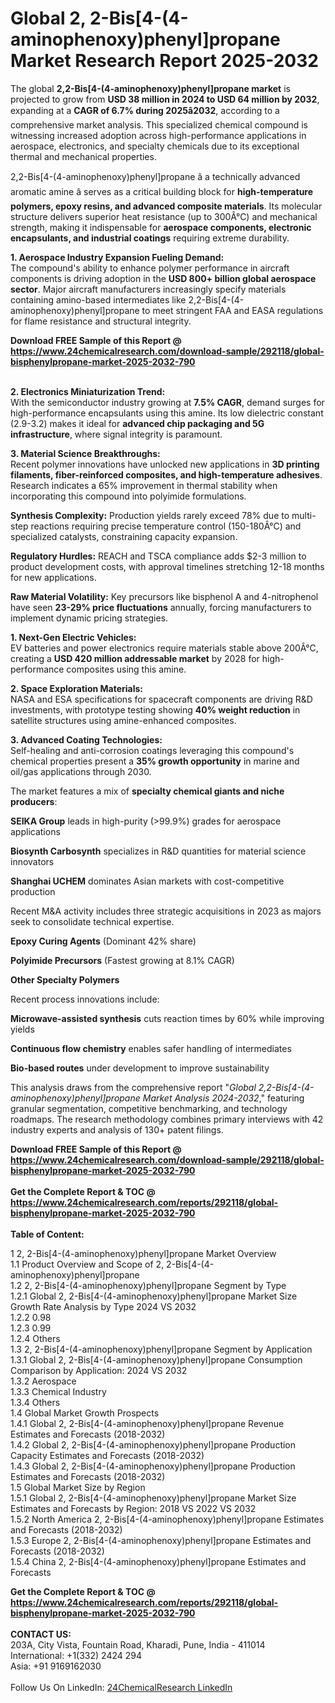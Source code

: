 <h1>Global 2, 2-Bis[4-(4-aminophenoxy)phenyl]propane Market Research Report 2025-2032</h1><p>The global <strong>2,2-Bis[4-(4-aminophenoxy)phenyl]propane market</strong> is projected to grow from <strong>USD 38 million in 2024 to USD 64 million by 2032</strong>, expanding at a <strong>CAGR of 6.7% during 2025â2032</strong>, according to a comprehensive market analysis. This specialized chemical compound is witnessing increased adoption across high-performance applications in aerospace, electronics, and specialty chemicals due to its exceptional thermal and mechanical properties.</p><p>2,2-Bis[4-(4-aminophenoxy)phenyl]propane â a technically advanced aromatic amine â serves as a critical building block for <strong>high-temperature polymers, epoxy resins, and advanced composite materials</strong>. Its molecular structure delivers superior heat resistance (up to 300Â°C) and mechanical strength, making it indispensable for <strong>aerospace components, electronic encapsulants, and industrial coatings</strong> requiring extreme durability.</p><p><strong>1. Aerospace Industry Expansion Fueling Demand:</strong><br>
The compound's ability to enhance polymer performance in aircraft components is driving adoption in the <strong>USD 800+ billion global aerospace sector</strong>. Major aircraft manufacturers increasingly specify materials containing amino-based intermediates like 2,2-Bis[4-(4-aminophenoxy)phenyl]propane to meet stringent FAA and EASA regulations for flame resistance and structural integrity.</p><div><b>Download FREE Sample of this Report @ 
            <a href="https://www.24chemicalresearch.com/download-sample/292118/global-bisphenylpropane-market-2025-2032-790">
            https://www.24chemicalresearch.com/download-sample/292118/global-bisphenylpropane-market-2025-2032-790</a></b></div><br><p><strong>2. Electronics Miniaturization Trend:</strong><br>
With the semiconductor industry growing at <strong>7.5% CAGR</strong>, demand surges for high-performance encapsulants using this amine. Its low dielectric constant (2.9-3.2) makes it ideal for <strong>advanced chip packaging and 5G infrastructure</strong>, where signal integrity is paramount.</p><p><strong>3. Material Science Breakthroughs:</strong><br>
Recent polymer innovations have unlocked new applications in <strong>3D printing filaments, fiber-reinforced composites, and high-temperature adhesives</strong>. Research indicates a 65% improvement in thermal stability when incorporating this compound into polyimide formulations.</p><p><strong>Synthesis Complexity:</strong> Production yields rarely exceed 78% due to multi-step reactions requiring precise temperature control (150-180Â°C) and specialized catalysts, constraining capacity expansion.</p><p><strong>Regulatory Hurdles:</strong> REACH and TSCA compliance adds $2-3 million to product development costs, with approval timelines stretching 12-18 months for new applications.</p><p><strong>Raw Material Volatility:</strong> Key precursors like bisphenol A and 4-nitrophenol have seen <strong>23-29% price fluctuations</strong> annually, forcing manufacturers to implement dynamic pricing strategies.</p><p><strong>1. Next-Gen Electric Vehicles:</strong><br>
EV batteries and power electronics require materials stable above 200Â°C, creating a <strong>USD 420 million addressable market</strong> by 2028 for high-performance composites using this amine.</p><p><strong>2. Space Exploration Materials:</strong><br>
NASA and ESA specifications for spacecraft components are driving R&amp;D investments, with prototype testing showing <strong>40% weight reduction</strong> in satellite structures using amine-enhanced composites.</p><p><strong>3. Advanced Coating Technologies:</strong><br>
Self-healing and anti-corrosion coatings leveraging this compound's chemical properties present a <strong>35% growth opportunity</strong> in marine and oil/gas applications through 2030.</p><p>The market features a mix of <strong>specialty chemical giants and niche producers</strong>:</p><p><strong>SEIKA Group</strong> leads in high-purity (&gt;99.9%) grades for aerospace applications</p><p><strong>Biosynth Carbosynth</strong> specializes in R&amp;D quantities for material science innovators</p><p><strong>Shanghai UCHEM</strong> dominates Asian markets with cost-competitive production</p><p>Recent M&amp;A activity includes three strategic acquisitions in 2023 as majors seek to consolidate technical expertise.</p><p><strong>Epoxy Curing Agents</strong> (Dominant 42% share)</p><p><strong>Polyimide Precursors</strong> (Fastest growing at 8.1% CAGR)</p><p><strong>Other Specialty Polymers</strong></p><p>Recent process innovations include:</p><p><strong>Microwave-assisted synthesis</strong> cuts reaction times by 60% while improving yields</p><p><strong>Continuous flow chemistry</strong> enables safer handling of intermediates</p><p><strong>Bio-based routes</strong> under development to improve sustainability</p><p>This analysis draws from the comprehensive report "<em>Global 2,2-Bis[4-(4-aminophenoxy)phenyl]propane Market Analysis 2024-2032</em>," featuring granular segmentation, competitive benchmarking, and technology roadmaps. The research methodology combines primary interviews with 42 industry experts and analysis of 130+ patent filings.</p><div><b>Download FREE Sample of this Report @ 
            <a href="https://www.24chemicalresearch.com/download-sample/292118/global-bisphenylpropane-market-2025-2032-790">
            https://www.24chemicalresearch.com/download-sample/292118/global-bisphenylpropane-market-2025-2032-790</a></b></div><br><div><b>Get the Complete Report & TOC @ 
            <a href="https://www.24chemicalresearch.com/reports/292118/global-bisphenylpropane-market-2025-2032-790">
            https://www.24chemicalresearch.com/reports/292118/global-bisphenylpropane-market-2025-2032-790</a></b></div><br>
            <b>Table of Content:</b><p>1 2, 2-Bis[4-(4-aminophenoxy)phenyl]propane Market Overview<br />
    1.1 Product Overview and Scope of 2, 2-Bis[4-(4-aminophenoxy)phenyl]propane<br />
    1.2 2, 2-Bis[4-(4-aminophenoxy)phenyl]propane Segment by Type<br />
        1.2.1 Global 2, 2-Bis[4-(4-aminophenoxy)phenyl]propane Market Size Growth Rate Analysis by Type 2024 VS 2032<br />
        1.2.2 0.98<br />
        1.2.3 0.99<br />
        1.2.4 Others<br />
    1.3 2, 2-Bis[4-(4-aminophenoxy)phenyl]propane Segment by Application<br />
        1.3.1 Global 2, 2-Bis[4-(4-aminophenoxy)phenyl]propane Consumption Comparison by Application: 2024 VS 2032<br />
        1.3.2 Aerospace<br />
        1.3.3 Chemical Industry<br />
        1.3.4 Others<br />
    1.4 Global Market Growth Prospects<br />
        1.4.1 Global 2, 2-Bis[4-(4-aminophenoxy)phenyl]propane Revenue Estimates and Forecasts (2018-2032)<br />
        1.4.2 Global 2, 2-Bis[4-(4-aminophenoxy)phenyl]propane Production Capacity Estimates and Forecasts (2018-2032)<br />
        1.4.3 Global 2, 2-Bis[4-(4-aminophenoxy)phenyl]propane Production Estimates and Forecasts (2018-2032)<br />
    1.5 Global Market Size by Region<br />
        1.5.1 Global 2, 2-Bis[4-(4-aminophenoxy)phenyl]propane Market Size Estimates and Forecasts by Region: 2018 VS 2022 VS 2032<br />
        1.5.2 North America 2, 2-Bis[4-(4-aminophenoxy)phenyl]propane Estimates and Forecasts (2018-2032)<br />
        1.5.3 Europe 2, 2-Bis[4-(4-aminophenoxy)phenyl]propane Estimates and Forecasts (2018-2032)<br />
        1.5.4 China 2, 2-Bis[4-(4-aminophenoxy)phenyl]propane Estimates and Forecasts</p><div><b>Get the Complete Report & TOC @ 
            <a href="https://www.24chemicalresearch.com/reports/292118/global-bisphenylpropane-market-2025-2032-790">
            https://www.24chemicalresearch.com/reports/292118/global-bisphenylpropane-market-2025-2032-790</a></b></div><br><b>CONTACT US:</b><br>
            203A, City Vista, Fountain Road, Kharadi, Pune, India - 411014<br>
            International: +1(332) 2424 294<br>
            Asia: +91 9169162030 <br><br>
            Follow Us On LinkedIn: <a href="https://www.linkedin.com/company/24chemicalresearch/">24ChemicalResearch LinkedIn</a>
